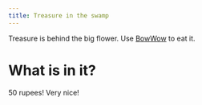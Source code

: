 ```yaml
---
title: Treasure in the swamp
---
```


Treasure is behind the big flower. Use [BowWow](../../../01-mabe-village/030-bowwow/010-find-bowwow.md) to eat it.

# What is in it?
50 rupees! Very nice!
